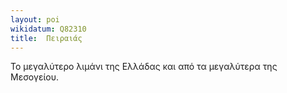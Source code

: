 ```yaml
---
layout: poi
wikidatum: Q82310
title:  Πειραιάς
---
```



Το μεγαλύτερο λιμάνι της Ελλάδας και από τα μεγαλύτερα της Μεσογείου.
